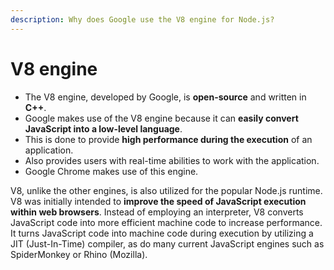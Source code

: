 ```yaml
---
description: Why does Google use the V8 engine for Node.js?
---
```


# V8 engine

* The V8 engine, developed by Google, is **open-source** and written in **C++**.
* Google makes use of the V8 engine because it can **easily convert JavaScript into a low-level language**.
* This is done to provide **high performance during the execution** of an application.
* Also provides users with real-time abilities to work with the application.
* Google Chrome makes use of this engine.&#x20;

V8, unlike the other engines, is also utilized for the popular Node.js runtime. V8 was initially intended to **improve the speed of JavaScript execution within web browsers**. Instead of employing an interpreter, V8 converts JavaScript code into more efficient machine code to increase performance. It turns JavaScript code into machine code during execution by utilizing a JIT (Just-In-Time) compiler, as do many current JavaScript engines such as SpiderMonkey or Rhino (Mozilla).
